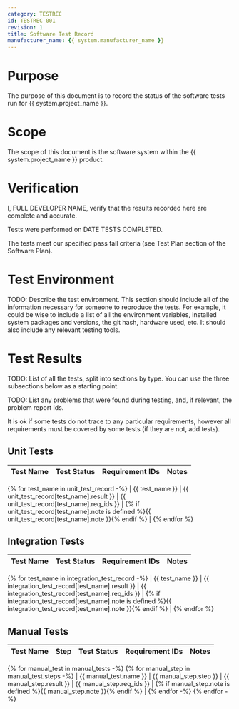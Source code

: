 ```yaml
---
category: TESTREC
id: TESTREC-001
revision: 1
title: Software Test Record
manufacturer_name: {{ system.manufacturer_name }}
---
```


# Purpose

The purpose of this document is to record the status of the software tests run for {{ system.project_name }}.

# Scope

The scope of this document is the software system within the {{ system.project_name }} product.

# Verification

I, FULL DEVELOPER NAME, verify that the results recorded here are complete and accurate.

Tests were performed on DATE TESTS COMPLETED.

The tests meet our specified pass fail criteria (see Test Plan section of the Software Plan).

# Test Environment

TODO: Describe the test environment.  This section should include all of the information necessary for someone to reproduce the tests.  For example, it could be wise to include a list of all the environment variables, installed system packages and versions, the git hash, hardware used, etc.  It should also include any relevant testing tools.

# Test Results

TODO: List of all the tests, split into sections by type.  You can use the three subsections below as a starting point.

TODO: List any problems that were found during testing, and, if relevant, the problem report ids.

It is ok if some tests do not trace to any particular requirements, however all requirements must be covered by some tests (if they are not, add tests).

## Unit Tests

| Test Name | Test Status | Requirement IDs | Notes |
| --- | --- | --- | --- |
{% for test_name in unit_test_record -%}
| {{ test_name }} | {{ unit_test_record[test_name].result }} | {{ unit_test_record[test_name].req_ids }} | {% if unit_test_record[test_name].note is defined %}{{ unit_test_record[test_name].note }}{% endif %} |
{% endfor %}

## Integration Tests

| Test Name | Test Status | Requirement IDs | Notes |
| --- | --- | --- | --- |
{% for test_name in integration_test_record -%}
| {{ test_name }} | {{ integration_test_record[test_name].result }} | {{ integration_test_record[test_name].req_ids }} | {% if integration_test_record[test_name].note is defined %}{{ integration_test_record[test_name].note }}{% endif %} |
{% endfor %}

## Manual Tests

| Test Name | Step | Test Status | Requirement IDs | Notes |
| --- | --- | --- | --- | --- |
{% for manual_test in manual_tests -%}
{% for manual_step in manual_test.steps -%}
| {{ manual_test.name }} | {{ manual_step.step }} | {{ manual_step.result }} | {{ manual_step.req_ids }} | {% if manual_step.note is defined %}{{ manual_step.note }}{% endif %} |
{% endfor -%}
{% endfor -%}
